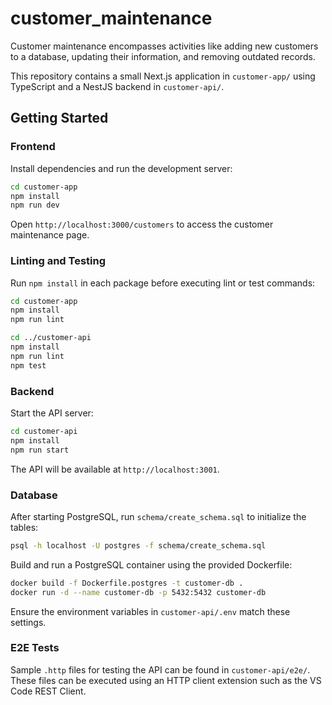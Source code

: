 # customer_maintenance

Customer maintenance encompasses activities like adding new customers to a database, updating their information, and removing outdated records.

This repository contains a small Next.js application in `customer-app/` using TypeScript and a NestJS backend in `customer-api/`.

## Getting Started

### Frontend

Install dependencies and run the development server:

```bash
cd customer-app
npm install
npm run dev
```

Open `http://localhost:3000/customers` to access the customer maintenance page.

### Linting and Testing

Run `npm install` in each package before executing lint or test commands:

```bash
cd customer-app
npm install
npm run lint

cd ../customer-api
npm install
npm run lint
npm test
```

### Backend

Start the API server:

```bash
cd customer-api
npm install
npm run start
```

The API will be available at `http://localhost:3001`.

### Database

After starting PostgreSQL, run `schema/create_schema.sql` to initialize the tables:

```bash
psql -h localhost -U postgres -f schema/create_schema.sql
```


Build and run a PostgreSQL container using the provided Dockerfile:

```bash
docker build -f Dockerfile.postgres -t customer-db .
docker run -d --name customer-db -p 5432:5432 customer-db
```

Ensure the environment variables in `customer-api/.env` match these settings.

### E2E Tests

Sample `.http` files for testing the API can be found in `customer-api/e2e/`.
These files can be executed using an HTTP client extension such as the VS Code
REST Client.
